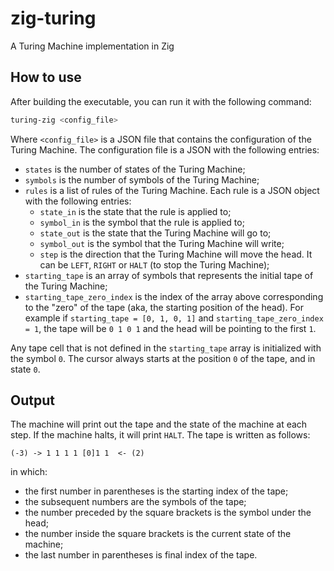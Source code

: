 # zig-turing
A Turing Machine implementation in Zig

## How to use

After building the executable, you can run it with the following command:

```bash
turing-zig <config_file>
```

Where `<config_file>` is a JSON file that contains the configuration of the Turing Machine. The configuration file is a JSON with the following entries:

* `states` is the number of states of the Turing Machine;
* `symbols` is the number of symbols of the Turing Machine;
* `rules` is a list of rules of the Turing Machine. Each rule is a JSON object with the following entries:
    * `state_in` is the state that the rule is applied to;
    * `symbol_in` is the symbol that the rule is applied to;
    * `state_out` is the state that the Turing Machine will go to;
    * `symbol_out` is the symbol that the Turing Machine will write;
    * `step` is the direction that the Turing Machine will move the head. It can be `LEFT`, `RIGHT` or `HALT` (to stop the Turing Machine);
* `starting_tape` is an array of symbols that represents the initial tape of the Turing Machine;
* `starting_tape_zero_index` is the index of the array above corresponding to the "zero" of the tape (aka, the starting position of the head). For example if `starting_tape = [0, 1, 0, 1]` and `starting_tape_zero_index = 1`, the tape will be `0 1 0 1` and the head will be pointing to the first `1`.	

Any tape cell that is not defined in the `starting_tape` array is initialized with the symbol `0`. The cursor always starts at the
position `0` of the tape, and in state `0`.

## Output

The machine will print out the tape and the state of the machine at each step. If the machine halts, it will print `HALT`. The tape is written as follows:

```
(-3) -> 1 1 1 1 [0]1 1  <- (2)
```

in which:
* the first number in parentheses is the starting index of the tape;
* the subsequent numbers are the symbols of the tape;
* the number preceded by the square brackets is the symbol under the head;
* the number inside the square brackets is the current state of the machine;
* the last number in parentheses is final index of the tape.